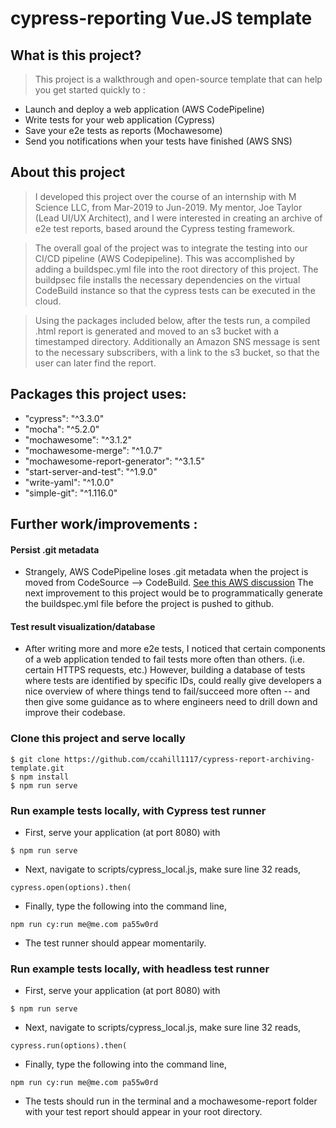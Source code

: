 # cypress-reporting Vue.JS template

## What is this project?

> This project is a walkthrough and open-source template that can help you get started quickly to :
* Launch and deploy a web application (AWS CodePipeline)
* Write tests for your web application (Cypress)
* Save your e2e tests as reports (Mochawesome)
* Send you notifications when your tests have finished (AWS SNS)

## About this project

> I developed this project over the course of an internship with M Science LLC, from Mar-2019 to Jun-2019. My mentor, Joe Taylor (Lead UI/UX Architect), and I were interested in creating an archive of e2e test reports, based around the Cypress testing framework. 

> The overall goal of the project was to integrate the testing into our CI/CD pipeline (AWS Codepipeline). This was accomplished by adding a buildspec.yml file into the root directory of this project. The buildpsec file installs the necessary dependencies on the virtual CodeBuild instance so that the cypress tests can be executed in the cloud.

> Using the packages included below, after the tests run, a compiled .html report is generated and moved to an s3 bucket with a timestamped directory. Additionally an Amazon SNS message is sent to the necessary subscribers, with a link to the s3 bucket, so that the user can later find the report.

## Packages this project uses: 

*  "cypress": "^3.3.0"
*  "mocha": "^5.2.0"
*  "mochawesome": "^3.1.2"
*  "mochawesome-merge": "^1.0.7"
*  "mochawesome-report-generator": "^3.1.5"
*  "start-server-and-test": "^1.9.0"
*  "write-yaml": "^1.0.0"
*  "simple-git": "^1.116.0"

## Further work/improvements :

#### Persist .git metadata
* Strangely, AWS CodePipeline loses .git metadata when the project is moved from CodeSource --> CodeBuild. [See this AWS discussion](https://forums.aws.amazon.com/thread.jspa?threadID=244197) The next improvement to this project would be to programmatically generate the buildspec.yml file before the project is pushed to github.

#### Test result visualization/database
* After writing more and more e2e tests, I noticed that certain components of a web application tended to fail tests more often than others. (i.e. certain HTTPS requests, etc.) However, building a database of tests where tests are identified by specific IDs, could really give developers a nice overview of where things tend to fail/succeed more often -- and then give some guidance as to where engineers need to drill down and improve their codebase.

### Clone this project and serve locally
```
$ git clone https://github.com/ccahill1117/cypress-report-archiving-template.git
$ npm install
$ npm run serve

```

### Run example tests locally, with Cypress test runner

*  First, serve your application (at port 8080) with 
``` 
$ npm run serve
```
*  Next, navigate to scripts/cypress_local.js, make sure line 32 reads, 
```
cypress.open(options).then(
```
* Finally, type the following into the command line,
```
npm run cy:run me@me.com pa55w0rd
```
*  The test runner should appear momentarily.

### Run example tests locally, with headless test runner

*  First, serve your application (at port 8080) with 
``` 
$ npm run serve
```
*  Next, navigate to scripts/cypress_local.js, make sure line 32 reads, 
```
cypress.run(options).then(
```
* Finally, type the following into the command line,
```
npm run cy:run me@me.com pa55w0rd
```
*  The tests should run in the terminal and a mochawesome-report folder with your test report should appear in your root directory.